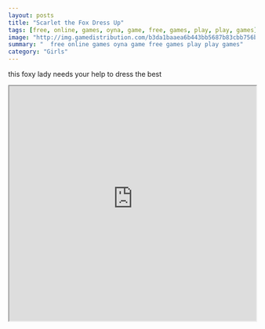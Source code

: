 ```yaml
---
layout: posts
title: "Scarlet the Fox Dress Up"
tags: [free, online, games, oyna, game, free, games, play, play, games]
image: "http://img.gamedistribution.com/b3da1baaea6b443bb5687b83cbb756b4.jpg"
summary: "  free online games oyna game free games play play games"
category: "Girls"
---
```


this foxy lady needs your help to dress the best

<iframe width="100%" height="480px;" src="http://flash.gamedistribution.com?game=b3da1baaea6b443bb5687b83cbb756b4"></iframe>